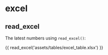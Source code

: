 # excel

## read_excel

The latest numbers using `read_excel()`:

{{ read_excel('assets/tables/excel_table.xlsx') }}
